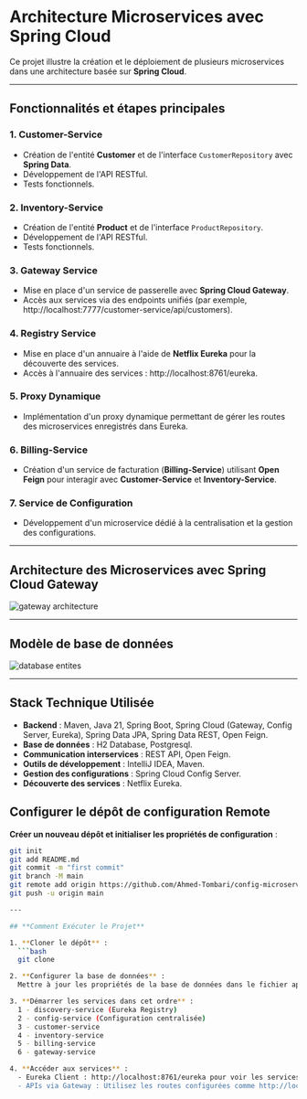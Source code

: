 # **Architecture Microservices avec Spring Cloud**

Ce projet illustre la création et le déploiement de plusieurs microservices dans une architecture basée sur **Spring Cloud**.

---

## **Fonctionnalités et étapes principales**

### 1. **Customer-Service**
- Création de l'entité **Customer** et de l'interface `CustomerRepository` avec **Spring Data**.
- Développement de l'API RESTful.
- Tests fonctionnels.

### 2. **Inventory-Service**
- Création de l'entité **Product** et de l'interface `ProductRepository`.
- Développement de l'API RESTful.
- Tests fonctionnels.

### 3. **Gateway Service**
- Mise en place d'un service de passerelle avec **Spring Cloud Gateway**.
- Accès aux services via des endpoints unifiés (par exemple, http://localhost:7777/customer-service/api/customers).

### 4. **Registry Service**
- Mise en place d'un annuaire à l'aide de **Netflix Eureka** pour la découverte des services.
- Accès à l'annuaire des services : http://localhost:8761/eureka.

### 5. **Proxy Dynamique**
- Implémentation d'un proxy dynamique permettant de gérer les routes des microservices enregistrés dans Eureka.

### 6. **Billing-Service**
- Création d'un service de facturation (**Billing-Service**) utilisant **Open Feign** pour interagir avec **Customer-Service** et **Inventory-Service**.

### 7. **Service de Configuration**
- Développement d'un microservice dédié à la centralisation et la gestion des configurations.

---

## **Architecture des Microservices avec Spring Cloud Gateway**

![gateway architecture](https://github.com/user-attachments/assets/1128ab6f-1a37-4086-8774-a4c2ba4e3e91)


---

## **Modèle de base de données**

![database entites](https://github.com/user-attachments/assets/d79f2a4c-69aa-49d7-9463-a4563b932be1)

---

## **Stack Technique Utilisée**

- **Backend** : Maven, Java 21, Spring Boot, Spring Cloud (Gateway, Config Server, Eureka), Spring Data JPA, Spring Data REST, Open Feign.
- **Base de données** : H2 Database, Postgresql.
- **Communication interservices** : REST API, Open Feign.
- **Outils de développement** : IntelliJ IDEA, Maven.
- **Gestion des configurations** : Spring Cloud Config Server.
- **Découverte des services** : Netflix Eureka.

## **Configurer le dépôt de configuration Remote**
**Créer un nouveau dépôt et initialiser les propriétés de configuration** :
 ```bash
git init
git add README.md
git commit -m "first commit"
git branch -M main
git remote add origin https://github.com/Ahmed-Tombari/config-microservice-app.git
git push -u origin main

---

## **Comment Exécuter le Projet**

1. **Cloner le dépôt** :
   ```bash
   git clone

2. **Configurer la base de données** :
   Mettre à jour les propriétés de la base de données dans le fichier application.yml

3. **Démarrer les services dans cet ordre** :
   1 - discovery-service (Eureka Registry)
   2 - config-service (Configuration centralisée)
   3 - customer-service
   4 - inventory-service
   5 - billing-service
   6 - gateway-service

4. **Accéder aux services** :
   - Eureka Client : http://localhost:8761/eureka pour voir les services en cours d'exécution.
   - APIs via Gateway : Utilisez les routes configurées comme http://localhost:7777/customer-service/api/customers.
